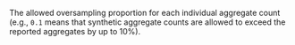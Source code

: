 The allowed oversampling proportion for each individual aggregate count (e.g., `0.1` means that synthetic aggregate counts are allowed to exceed the reported aggregates by up to 10%).